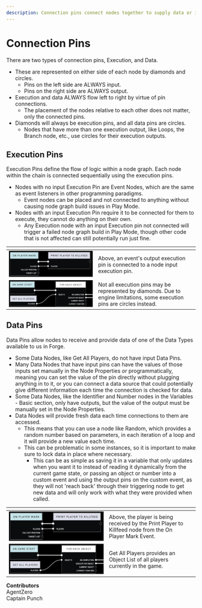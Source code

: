 ```yaml
---
description: Connection pins connect nodes together to supply data or initiate triggers.
---
```


# Connection Pins

There are two types of connection pins, Execution, and Data.&#x20;

* These are represented on either side of each node by diamonds and circles.&#x20;
  * Pins on the left side are ALWAYS input.&#x20;
  * Pins on the right side are ALWAYS output.
* Execution and data ALWAYS flow left to right by virtue of pin connections.
  * The placement of the nodes relative to each other does not matter, only the connected pins.
* Diamonds will always be execution pins, and all data pins are circles.
  * Nodes that have more than one execution output, like Loops, the Branch node, etc., use circles for their execution outputs.

## Execution Pins

Execution Pins define the flow of logic within a node graph. Each node within the chain is connected sequentially using the execution pins.

* Nodes with no input Execution Pin are Event Nodes, which are the same as event listeners in other programming paradigms.
  * Event nodes can be placed and not connected to anything without causing node graph build issues in Play Mode.
* Nodes with an input Execution Pin require it to be connected for them to execute, they cannot do anything on their own.
  * Any Execution node with an input Execution pin not connected will trigger a failed node graph build in Play Mode, though other code that is not affected can still potentially run just fine.

<table data-card-size="large" data-view="cards"><thead><tr><th></th><th></th><th></th></tr></thead><tbody><tr><td><img src="../../../../.gitbook/assets/image (3) (1) (1) (1).png" alt="" data-size="original"></td><td>Above, an event's output execution pin is connected to a node input execution pin.</td><td></td></tr><tr><td><img src="../../../../.gitbook/assets/image (5) (1) (1) (1).png" alt="" data-size="original"></td><td>Not all execution pins may be represented by diamonds. Due to engine limitations, some execution pins are circles instead.</td><td></td></tr></tbody></table>

## Data Pins

Data Pins allow nodes to receive and provide data of one of the Data Types available to us in Forge.

* Some Data Nodes, like Get All Players, do not have input Data Pins.
* Many Data Nodes that have input pins can have the values of those inputs set manually in the Node Properties _or_ programmatically, meaning you can set the value of the pin directly without plugging anything in to it, or you can connect a data source that could potentially give different information each time the connection is checked for data.
* Some Data Nodes, like the Identifier and Number nodes in the Variables - Basic section, only have outputs, but the value of the output must be manually set in the Node Properties.
* Data Nodes will provide fresh data each time connections to them are accessed.&#x20;
  * This means that you can use a node like Random, which provides a random number based on parameters, in each iteration of a loop and it will provide a new value each time.
  * This can be problematic in some instances, so it is important to make sure to lock data in place where necessary.&#x20;
    * This can be as simple as saving it in a variable that only updates when you want it to instead of reading it dynamically from the current game state, or passing an object or number into a custom event and using the output pins on the custom event, as they will not 'reach back' through their triggering node to get new data and will only work with what they were provided when called.

<table data-card-size="large" data-view="cards"><thead><tr><th></th><th></th><th></th></tr></thead><tbody><tr><td><img src="../../../../.gitbook/assets/image (3) (1) (1) (1).png" alt="" data-size="original"></td><td>Above, the player is being received by the Print Player to Killfeed node from the On Player Mark Event.</td><td></td></tr><tr><td><img src="../../../../.gitbook/assets/image (5) (1) (1) (1).png" alt="" data-size="original"></td><td>Get All Players provides an Object List of all players currently in the game.</td><td></td></tr></tbody></table>

**Contributors**\
AgentZero\
Captain Punch
